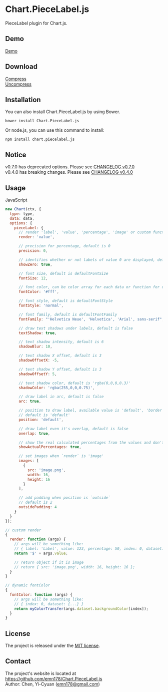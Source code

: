 # Chart.PieceLabel.js
PieceLabel plugin for Chart.js.

## Demo
[Demo](http://emn178.github.io/Chart.PieceLabel.js/samples/demo/)

## Download
[Compress](https://raw.github.com/emn178/Chart.PieceLabel.js/master/build/Chart.PieceLabel.min.js)  
[Uncompress](https://raw.github.com/emn178/Chart.PieceLabel.js/master/src/Chart.PieceLabel.js)

## Installation
You can also install Chart.PieceLabel.js by using Bower.

    bower install Chart.PieceLabel.js


Or node.js, you can use this command to install:

    npm install chart.piecelabel.js

## Notice
v0.7.0 has deprecated options. Please see [CHANGELOG v0.7.0](https://github.com/emn178/Chart.PieceLabel.js/blob/master/CHANGELOG.md#v070--2017-08-03)  
v0.4.0 has breaking changes. Please see [CHANGELOG v0.4.0](https://github.com/emn178/Chart.PieceLabel.js/blob/master/CHANGELOG.md#v040--2017-05-26)

## Usage
JavaScript
```JavaScript
new Chart(ctx, {
  type: type,
  data: data,
  options: {
    pieceLabel: {
      // render 'label', 'value', 'percentage', 'image' or custom function, default is 'percentage'
      render: 'value',

      // precision for percentage, default is 0
      precision: 0,

      // identifies whether or not labels of value 0 are displayed, default is false
      showZero: true,

      // font size, default is defaultFontSize
      fontSize: 12,

      // font color, can be color array for each data or function for dynamic color, default is defaultFontColor
      fontColor: '#fff',

      // font style, default is defaultFontStyle
      fontStyle: 'normal',

      // font family, default is defaultFontFamily
      fontFamily: "'Helvetica Neue', 'Helvetica', 'Arial', sans-serif",

      // draw text shadows under labels, default is false
      textShadow: true,

      // text shadow intensity, default is 6
      shadowBlur: 10,

      // text shadow X offset, default is 3
      shadowOffsetX: -5,

      // text shadow Y offset, default is 3
      shadowOffsetY: 5,

      // text shadow color, default is 'rgba(0,0,0,0.3)'
      shadowColor: 'rgba(255,0,0,0.75)',

      // draw label in arc, default is false
      arc: true,

      // position to draw label, available value is 'default', 'border' and 'outside'
      // default is 'default'
      position: 'default',

      // draw label even it's overlap, default is false
      overlap: true,

      // show the real calculated percentages from the values and don't apply the additional logic to fit the percentages to 100 in total, default is false
      showActualPercentages: true,

      // set images when `render` is 'image'
      images: [
        {
          src: 'image.png',
          width: 16,
          height: 16
        }
      ],

      // add padding when position is `outside`
      // default is 2
      outsidePadding: 4
    }
  }
});

// custom render
{
  render: function (args) {
    // args will be something like:
    // { label: 'Label', value: 123, percentage: 50, index: 0, dataset: {...} }
    return '$' + args.value;

    // return object if it is image
    // return { src: 'image.png', width: 16, height: 16 };
  }
}

// dynamic fontColor
{
  fontColor: function (args) {
    // args will be something like:
    // { index: 0, dataset: {...} }
    return myColorTransfer(args.dataset.backgroundColor[index]);
  }
}
```

## License
The project is released under the [MIT license](http://www.opensource.org/licenses/MIT).

## Contact
The project's website is located at https://github.com/emn178/Chart.PieceLabel.js  
Author: Chen, Yi-Cyuan (emn178@gmail.com)
